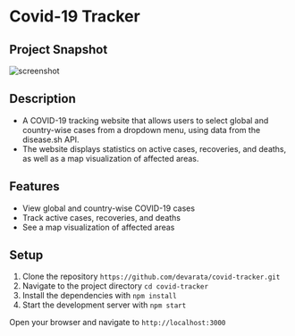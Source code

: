 # Covid-19 Tracker
## Project Snapshot
![screenshot](https://user-images.githubusercontent.com/26374240/89944726-ea492780-dc3d-11ea-87d3-66161cefbd5d.PNG)

## Description
- A COVID-19 tracking website that allows users to select global and country-wise cases from a dropdown menu, using data from the disease.sh API. 
- The website displays statistics on active cases, recoveries, and deaths, as well as a map visualization of affected areas.

## Features
- View global and country-wise COVID-19 cases
- Track active cases, recoveries, and deaths
- See a map visualization of affected areas



## Setup
  1. Clone the repository `https://github.com/devarata/covid-tracker.git`
  2. Navigate to the project directory `cd covid-tracker`
  3. Install the dependencies with `npm install`
  4. Start the development server with `npm start`
 
Open your browser and navigate to `http://localhost:3000`
  









